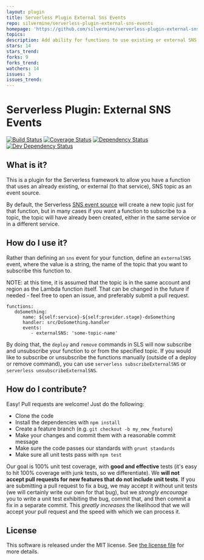 ```yaml
---
layout: plugin
title: Serverless Plugin External Sns Events
repo: silvermine/serverless-plugin-external-sns-events
homepage: 'https://github.com/silvermine/serverless-plugin-external-sns-events'
topics: 
description: Add ability for functions to use existing or external SNS topics as an event source
stars: 14
stars_trend: 
forks: 9
forks_trend: 
watchers: 14
issues: 3
issues_trend: 
---
```



# Serverless Plugin: External SNS Events

[![Build Status](https://travis-ci.org/silvermine/serverless-plugin-external-sns-events.png?branch=master)](https://travis-ci.org/silvermine/serverless-plugin-external-sns-events)
[![Coverage Status](https://coveralls.io/repos/github/silvermine/serverless-plugin-external-sns-events/badge.svg?branch=master)](https://coveralls.io/github/silvermine/serverless-plugin-external-sns-events?branch=master)
[![Dependency Status](https://david-dm.org/silvermine/serverless-plugin-external-sns-events.png)](https://david-dm.org/silvermine/serverless-plugin-external-sns-events)
[![Dev Dependency Status](https://david-dm.org/silvermine/serverless-plugin-external-sns-events/dev-status.png)](https://david-dm.org/silvermine/serverless-plugin-external-sns-events#info=devDependencies&view=table)


## What is it?

This is a plugin for the Serverless framework to allow you have a function that
uses an already existing, or external (to that service), SNS topic as an event
source.

By default, the Serverless [SNS event
source](https://serverless.com/framework/docs/providers/aws/events/sns/) will
create a new topic just for that function, but in many cases if you want a
function to subscribe to a topic, the topic will have already been created,
either in the same service or in a different service.


## How do I use it?

Rather than defining an `sns` event for your function, define an `externalSNS`
event, where the value is a string, the name of the topic that you want to
subscribe this function to.

NOTE: at this time, it is assumed that the topic is in the same account and
region as the Lambda function itself. That can be changed in the future if
needed - feel free to open an issue, and preferably submit a pull request.

```
functions:
   doSomething:
      name: ${self:service}-${self:provider.stage}-doSomething
      handler: src/DoSomething.handler
      events:
         - externalSNS: 'some-topic-name'
```

By doing that, the `deploy` and `remove` commands in SLS will now subscribe and
unsubscribe your function to or from the specified topic. If you would like to
subscribe or unsubscribe the functions manually (outside of a deploy or remove
command), you can use `serverless subscribeExternalSNS` or
`serverless unsubscribeExternalSNS`.


## How do I contribute?

Easy! Pull requests are welcome! Just do the following:

   * Clone the code
   * Install the dependencies with `npm install`
   * Create a feature branch (e.g. `git checkout -b my_new_feature`)
   * Make your changes and commit them with a reasonable commit message
   * Make sure the code passes our standards with `grunt standards`
   * Make sure all unit tests pass with `npm test`

Our goal is 100% unit test coverage, with **good and effective** tests (it's
easy to hit 100% coverage with junk tests, so we differentiate). We **will not
accept pull requests for new features that do not include unit tests**. If you
are submitting a pull request to fix a bug, we may accept it without unit tests
(we will certainly write our own for that bug), but we *strongly encourage* you
to write a unit test exhibiting the bug, commit that, and then commit a fix in
a separate commit. This *greatly increases* the likelihood that we will accept
your pull request and the speed with which we can process it.


## License

This software is released under the MIT license. See [the license file](LICENSE) for more details.
